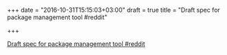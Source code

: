 +++
date = "2016-10-31T15:15:03+03:00"
draft = true
title = "Draft spec for package management tool  #reddit"

+++

<p><a href="https://t.co/u9GK7vX8hQ">Draft spec for package management tool  #reddit</a></p>
